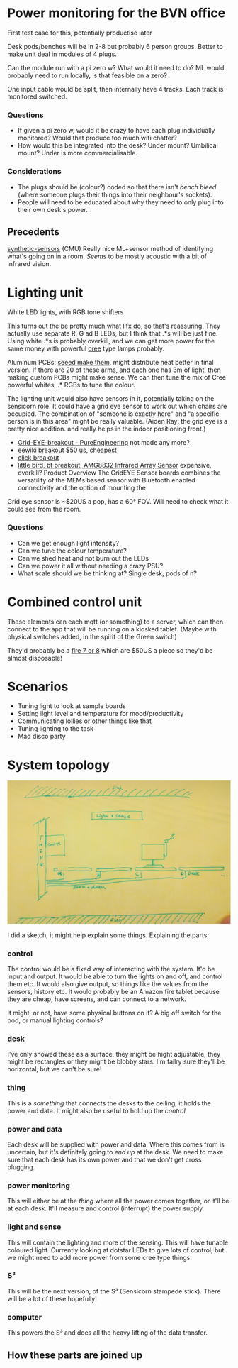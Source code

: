 # Power monitoring for the BVN office

First test case for this, potentially productise later

Desk pods/benches will be in 2-8 but probably 6 person groups. Better to make unit deal in modules of 4 plugs.

Can the module run with a pi zero w? What would it need to do? ML would probably need to run locally, is that feasible on a zero?

One input cable would be split, then internally have 4 tracks. Each track is monitored switched.

### Questions

*   If given a pi zero w, would it be crazy to have each plug individually monitored? Would that produce too much wifi chatter?
*   How would this be integrated into the desk? Under mount? Umbilical mount? Under is more commercialisable.

### Considerations

*   The plugs should be (colour?) coded so that there isn't _bench bleed_ (where someone plugs their things into their neighbour's sockets).
*   People will need to be educated about why they need to only plug into their own desk's power.

## Precedents

[synthetic-sensors](http://www.figlab.com/#/synthetic-sensors-2017/) (CMU) Really nice ML+sensor method of identifying what's going on in a room. _Seems_ to be mostly acoustic with a bit of infrared vision.

# Lighting unit

White LED lights, with RGB tone shifters

This turns out the be pretty much [what lifx do](https://www.marcoklobas.net/lifx-smart-bulb-disassembling/), so that's reassuring. They actually use separate R, G ad B LEDs, but I think that .\*s will be just fine. Using white .\*s is probably overkill, and we can get more power for the same money with powerful [cree](https://littlebirdelectronics.com.au/products/cree-xlamp-high-power-led-with-aluminum-chassis-3w-white) type lamps probably.

Aluminum PCBs: [seeed make them](http://support.seeedstudio.com/knowledgebase/articles/1086097-the-material-for-pcb-aluminum-board-fpc), might distribute heat better in final version. If there are 20 of these arms, and each one has 3m of light, then making custom PCBs might make sense. We can then tune the mix of Cree powerful whites, .\* RGBs to tune the colour.

The lighting unit would also have sensors in it, potentially taking on the sensicorn role. It could have a grid eye sensor to work out which chairs are occupied. The combination of "someone is exactly here" and "a specific person is in this area" might be really valuable. (Aiden Ray: the grid eye is a pretty nice addition. and really helps in the indoor positioning front.)

*   [Grid-EYE-breakout - PureEngineering](http://www.pureengineering.com/projects/grid-eye-breakout) not made any more?
*   [eewiki breakout](https://eewiki.net/display/projects/Panasonic+GridEYE+Breakout+Board+and+GUI) $50 us, cheapest
*   [click breakout](https://shop.mikroe.com/click/sensors/grid-eye)
*   [little bird, bt breakout, AMG8832 Infrared Array Sensor](https://littlebirdelectronics.com.au/products/amg8832-infrared-array-sensor) expensive, overkill? Product Overview The GridEYE Sensor boards combines the versatility of the MEMs based sensor with Bluetooth enabled connectivity and the option of mounting the

Grid eye sensor is ~$20US a pop, has a 60° FOV. Will need to check what it could see from the room.


### Questions
*   Can we get enough light intensity?
*   Can we tune the colour temperature?
*   Can we shed heat and not burn out the LEDs
*   Can we power it all without needing a crazy PSU?
*   What scale should we be thinking at? Single desk, pods of n?

# Combined control unit

These elements can each mqtt (or something) to a server, which can then connect to the app that will be running on a kiosked tablet. (Maybe with physical switches added, in the spirit of the Green switch)

They'd probably be a [fire 7 or 8](https://www.amazon.com/dp/B01GEW27DA/ref=fs_ods_tab_an) which are $50US a piece so they'd be almost disposable!

# Scenarios

*   Tuning light to look at sample boards
*   Setting light level and temperature for mood/productivity
*   Communicating lollies or other things like that
*   Tuning lighting to the task
*   Mad disco party


# System topology

![](/assets/system_sketch1.jpg)

I did a sketch, it might help explain some things. Explaining the parts:

### control
The control would be a fixed way of interacting with the system. It'd be input and output. It would be able to turn the lights on and off, and control them etc. It would also give output, so things like the values from the sensors, history etc. It would probably be an Amazon fire tablet because they are cheap, have screens, and can connect to a network.

It might, or not, have some physical buttons on it? A big off switch for the pod, or manual lighting controls?

### desk
I've only showed these as a surface, they might be hight adjustable, they might be rectangles or they might be blobby stars. I'm failry sure they'll be horizontal, but we can't be sure!

### thing
This is a _something_ that connects the desks to the ceiling, it holds the power and data. It might also be useful to hold up the _control_

### power and data
Each desk will be supplied with power and data. Where this comes from is uncertain, but it's definitely going to _end up_ at the desk. We need to make sure that each desk has its own power and that we don't get cross plugging.

### power monitoring
This will either be at the _thing_ where all the power comes together, or it'll be at each desk. It'll measure and control (interrupt) the power supply.

### light and sense
This will contain the lighting and more of the sensing. This will have tunable coloured light. Currently looking at dotstar LEDs to give lots of control, but we might need to add more power from some cree type things.

### S³
This will be the next version, of the S³ (Sensicorn stampede stick). There will be a lot of these hopefully!

### computer
This powers the S³ and does all the heavy lifting of the data transfer.

## How these parts are joined up
